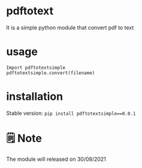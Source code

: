 # pdftotext
It is a simple python module that convert pdf to text
# usage
```
Import pdftotextsimple
pdftotextsimple.convert(filename)
```
# installation 
Stable version: `pip install pdftotextsimple==0.0.1`
# 🗒 Note
The module will released on 30/08/2021
